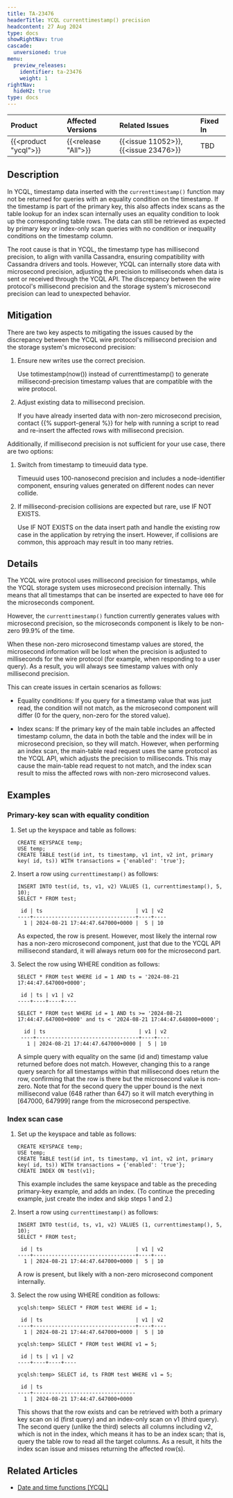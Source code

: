 ```yaml
---
title: TA-23476
headerTitle: YCQL currenttimestamp() precision
headcontent: 27 Aug 2024
type: docs
showRightNav: true
cascade:
  unversioned: true
menu:
  preview_releases:
    identifier: ta-23476
    weight: 1
rightNav:
  hideH2: true
type: docs
---
```


|          Product           |  Affected Versions  |  Related Issues   | Fixed In |
| :------------------------- | :------------------ | :---------------- | :------- |
| {{<product "ycql">}}       | {{<release "All">}} | {{<issue 11052>}}, {{<issue 23476>}} | TBD |

## Description

In YCQL, timestamp data inserted with the `currenttimestamp()` function may not be returned for queries with an equality condition on the timestamp. If the timestamp is part of the primary key, this also affects index scans as the table lookup for an index scan internally uses an equality condition to look up the corresponding table rows. The data can still be retrieved as expected by primary key or index-only scan queries with no condition or inequality conditions on the timestamp column.

The root cause is that in YCQL, the timestamp type has millisecond precision, to align with vanilla Cassandra, ensuring compatibility with Cassandra drivers and tools. However, YCQL can internally store data with microsecond precision, adjusting the precision to milliseconds when data is sent or received through the YCQL API. The discrepancy between the wire protocol's millisecond precision and the storage system's microsecond precision can lead to unexpected behavior.

## Mitigation

There are two key aspects to mitigating the issues caused by the discrepancy between the YCQL wire protocol's millisecond precision and the storage system's microsecond precision:

1. Ensure new writes use the correct precision.

    Use totimestamp(now()) instead of currenttimestamp() to generate millisecond-precision timestamp values that are compatible with the wire protocol.

1. Adjust existing data to millisecond precision.

    If you have already inserted data with non-zero microsecond precision, contact {{% support-general %}} for help with running a script to read and re-insert the affected rows with millisecond precision.

Additionally, if millisecond precision is not sufficient for your use case, there are two options:

1. Switch from timestamp to timeuuid data type.

    Timeuuid uses 100-nanosecond precision and includes a node-identifier component, ensuring values generated on different nodes can never collide.

1. If millisecond-precision collisions are expected but rare, use IF NOT EXISTS.

    Use IF NOT EXISTS on the data insert path and handle the existing row case in the application by retrying the insert. However, if collisions are common, this approach may result in too many retries.

## Details

The YCQL wire protocol uses millisecond precision for timestamps, while the YCQL storage system uses microsecond precision internally. This means that all timestamps that can be inserted are expected to have `000` for the microseconds component.

However, the `currenttimestamp()` function currently generates values with microsecond precision, so the microseconds component is likely to be non-zero 99.9% of the time.

When these non-zero microsecond timestamp values are stored, the microsecond information will be lost when the precision is adjusted to milliseconds for the wire protocol (for example, when responding to a user query). As a result, you will always see timestamp values with only millisecond precision.

This can create issues in certain scenarios as follows:

- Equality conditions: If you query for a timestamp value that was just read, the condition will not match, as the microsecond component will differ (0 for the query, non-zero for the stored value).

- Index scans: If the primary key of the main table includes an affected timestamp column, the data in both the table and the index will be in microsecond precision, so they will match. However, when performing an index scan, the main-table read request uses the same protocol as the YCQL API, which adjusts the precision to milliseconds. This may cause the main-table read request to not match, and the index scan result to miss the affected rows with non-zero microsecond values.

## Examples

### Primary-key scan with equality condition

1. Set up the keyspace and table as follows:

    ```cql
    CREATE KEYSPACE temp;
    USE temp;
    CREATE TABLE test(id int, ts timestamp, v1 int, v2 int, primary key( id, ts)) WITH transactions = {'enabled': 'true'};
    ```

1. Insert a row using `currenttimestamp()` as follows:

    ```cql
    INSERT INTO test(id, ts, v1, v2) VALUES (1, currenttimestamp(), 5, 10);
    SELECT * FROM test;
    ```

    ```output
     id | ts                              | v1 | v2
    ----+---------------------------------+----+----
      1 | 2024-08-21 17:44:47.647000+0000 |  5 | 10
    ```

    As expected, the row is present. However, most likely the internal row has a non-zero microsecond component, just that due to the YCQL API millisecond standard, it will always return `000` for the microsecond part.

1. Select the row using WHERE condition as follows:

    ```cql
    SELECT * FROM test WHERE id = 1 AND ts = '2024-08-21 17:44:47.647000+0000';
    ```

    ```output
     id | ts | v1 | v2
    ----+----+----+----
    ```

    ```cql
    SELECT * FROM test WHERE id = 1 AND ts >= '2024-08-21 17:44:47.647000+0000' and ts < '2024-08-21 17:44:47.648000+0000';
    ```

    ```output
      id | ts                              | v1 | v2
     ----+---------------------------------+----+----
       1 | 2024-08-21 17:44:47.647000+0000 |  5 | 10
    ```

    A simple query with equality on the same (id and) timestamp value returned before does not match. However, changing this to a range query search for all timestamps within that millisecond does return the row, confirming that the row is there but the microsecond value is non-zero. Note that for the second query the upper bound is the next millisecond value (648 rather than 647) so it will match everything in [647000, 647999] range from the microsecond perspective.

### Index scan case

1. Set up the keyspace and table as follows:

    ```cql
    CREATE KEYSPACE temp;
    USE temp;
    CREATE TABLE test(id int, ts timestamp, v1 int, v2 int, primary key( id, ts)) WITH transactions = {'enabled': 'true'};
    CREATE INDEX ON test(v1);
    ```

    This example includes the same keyspace and table as the preceding primary-key example, and adds an index.
   (To continue the preceding example, just create the index and skip steps 1 and 2.)

1. Insert a row using `currenttimestamp()` as follows:

    ```cql
    INSERT INTO test(id, ts, v1, v2) VALUES (1, currenttimestamp(), 5, 10);
    SELECT * FROM test;
    ```

    ```output
     id | ts                              | v1 | v2
    ----+---------------------------------+----+----
      1 | 2024-08-21 17:44:47.647000+0000 |  5 | 10
    ```

    A row is present, but likely with a non-zero microsecond component internally.

1. Select the row using WHERE condition as follows:

    ```cql
    ycqlsh:temp> SELECT * FROM test WHERE id = 1;
    ```

    ```output
     id | ts                              | v1 | v2
    ----+---------------------------------+----+----
      1 | 2024-08-21 17:44:47.647000+0000 |  5 | 10
    ```

    ```cql
    ycqlsh:temp> SELECT * FROM test WHERE v1 = 5;
    ```

    ```output
     id | ts | v1 | v2
    ----+----+----+----
    ```

    ```cql
    ycqlsh:temp> SELECT id, ts FROM test WHERE v1 = 5;
    ```

    ```output
     id | ts
    ----+---------------------------------
      1 | 2024-08-21 17:44:47.647000+0000
    ```

    This shows that the row exists and can be retrieved with both a primary key scan on id (first query) and an index-only scan on v1 (third query). The second query (unlike the third) selects all columns including v2, which is not in the index, which means it has to be an index scan; that is, query the table row to read all the target columns. As a result, it hits the index scan issue and misses returning the affected row(s).

## Related Articles

- [Date and time functions [YCQL]](../../../api/ycql/function_datetime/#currentdate-currenttime-and-currenttimestamp)
